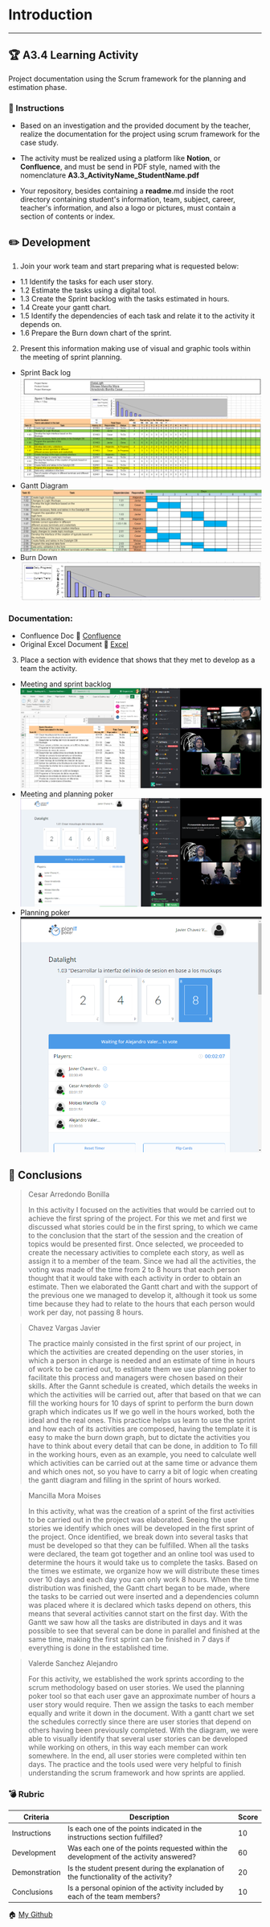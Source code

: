 # Introduction
---
## :trophy: A3.4 Learning Activity
Project documentation using the Scrum framework for the planning and estimation phase.

### :blue_book: Instructions

* Based on an investigation and the provided document by the teacher, realize the documentation for the project using scrum framework for the case study.

* The activity must be realized using a platform like **Notion**, or **Confluence**, and must be send in PDF style, named with the nomenclature **A3.3_ActivityName_StudentName.pdf**

* Your repository, besides containing a **readme**.md inside the root directory containing student's information, team, subject, career, teacher's information, and also a logo or pictures, must contain a section of contents or index.

## :pencil2: Development
1. Join your work team and start preparing what is requested below:
* 1.1 Identify the tasks for each user story.
* 1.2 Estimate the tasks using a digital tool.
* 1.3 Create the Sprint backlog with the tasks estimated in hours.
* 1.4 Create your gantt chart.
* 1.5 Identify the dependencies of each task and relate it to the activity it depends on.
* 1.6 Prepare the Burn down chart of the sprint.

2. Present this information making use of visual and graphic tools within the meeting of sprint planning.

* Sprint Back log
![](https://github.com/MoisesMM99/Analisis-Avanzado-de-Software-Mancilla-Mora/blob/main/img/Sprint.png?raw=true)
* Gantt Diagram
![](https://github.com/MoisesMM99/Analisis-Avanzado-de-Software-Mancilla-Mora/blob/main/img/Gant%20Diagram.png?raw=true)
* Burn Down
![](https://github.com/MoisesMM99/Analisis-Avanzado-de-Software-Mancilla-Mora/blob/main/img/Grafica.png?raw=true)

### Documentation:

* Confluence Doc
:page_facing_up: [Confluence](https://github.com/JavierChavez/AnalisisSoftwareJavierCV/blob/main/PDF/AASJCV-A3.4PlanningandestimationphaseArtifacts-250621-0236.pdf)
* Original Excel Document
:page_facing_up: [Excel](https://github.com/JavierChavez/AnalisisSoftwareJavierCV/blob/main/PDF/Backlog%20del%20Sprint%20Final.xlsx)

3. Place a section with evidence that shows that they met to develop as a team the activity.
* Meeting and sprint backlog 
![](https://github.com/JavierChavez/AnalisisSoftwareJavierCV/blob/main/Img/A3.4/unknown1.png?raw=true)
* Meeting and planning poker
![](https://github.com/JavierChavez/AnalisisSoftwareJavierCV/blob/main/Img/A3.4/unknown3.png?raw=true)
* Planning poker
![](https://github.com/JavierChavez/AnalisisSoftwareJavierCV/blob/main/Img/A3.4/unknown4.png?raw=true)

## :paperclip: Conclusions

> Cesar Arredondo Bonilla
>
> In this activity I focused on the activities that would be carried out to achieve the first spring of the project. For this we met and first we discussed what stories could be in the first spring, to which we came to the conclusion that the start of the session and the creation of topics would be presented first. Once selected, we proceeded to create the necessary activities to complete each story, as well as assign it to a member of the team. Since we had all the activities, the voting was made of the time from 2 to 8 hours that each person thought that it would take with each activity in order to obtain an estimate. Then we elaborated the Gantt chart and with the support of the previous one we managed to develop it, although it took us some time because they had to relate to the hours that each person would work per day, not passing 8 hours.

> Chavez Vargas Javier 
>
> The practice mainly consisted in the first sprint of our project, in which the activities are created depending on the user stories, in which a person in charge is needed and an estimate of time in hours of work to be carried out, to estimate them we use planning poker to facilitate this process and managers were chosen based on their skills. After the Gannt schedule is created, which details the weeks in which the activities will be carried out, after that based on that we can fill the working hours for 10 days of sprint to perform the burn down graph which indicates us If we go well in the hours worked, both the ideal and the real ones. This practice helps us learn to use the sprint and how each of its activities are composed, having the template it is easy to make the burn down graph, but to dictate the activities you have to think about every detail that can be done, in addition to To fill in the working hours, even as an example, you need to calculate well which activities can be carried out at the same time or advance them and which ones not, so you have to carry a bit of logic when creating the gantt diagram and filling in the sprint of hours worked.

> Mancilla Mora Moises 
>
> In this activity, what was the creation of a sprint of the first activities to be carried out in the project was elaborated. Seeing the user stories we identify which ones will be developed in the first sprint of the project. Once identified, we break down into several tasks that must be developed so that they can be fulfilled. When all the tasks were declared, the team got together and an online tool was used to determine the hours it would take us to complete the tasks. Based on the times we estimate, we organize how we will distribute these times over 10 days and each day you can only work 8 hours. When the time distribution was finished, the Gantt chart began to be made, where the tasks to be carried out were inserted and a dependencies column was placed where it is declared which tasks depend on others, this means that several activities cannot start on the first day. With the Gantt we saw how all the tasks are distributed in days and it was possible to see that several can be done in parallel and finished at the same time, making the first sprint can be finished in 7 days if everything is done in the established time.


> Valerde Sanchez Alejandro
>
>For this activity, we established the work sprints according to the scrum methodology based on user stories. We used the planning poker tool so that each user gave an approximate number of hours a user story would require. Then we assign the tasks to each member equally and write it down in the document. With a gantt chart we set the schedules correctly since there are user stories that depend on others having been previously completed. With the diagram, we were able to visually identify that several user stories can be developed while working on others, in this way each member can work somewhere. In the end, all user stories were completed within ten days. The practice and the tools used were very helpful to finish understanding the scrum framework and how sprints are applied.


### :bomb: Rubric

| Criteria | Description | Score |
| ------------- | -------------------------------------------------------------------------------------------- | ------- |
| Instructions | Is each one of the points indicated in the instructions section fulfilled? | 10 |
| Development | Was each one of the points requested within the development of the activity answered? | 60 |
| Demonstration | Is the student present during the explanation of the functionality of the activity? | 20 |
| Conclusions | Is a personal opinion of the activity included by each of the team members? | 10 |

:house: [My Github](https://github.com/CesarArred/Analisis_Avanzado_de_Software)



